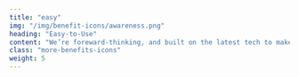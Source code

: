 ```yaml
---
title: "easy"
img: "/img/benefit-icons/awareness.png"
heading: "Easy-to-Use"
content: "We’re foreward-thinking, and built on the latest tech to make our user experience simpler and easier than the competition."
class: "more-benefits-icons"
weight: 5
---
```

